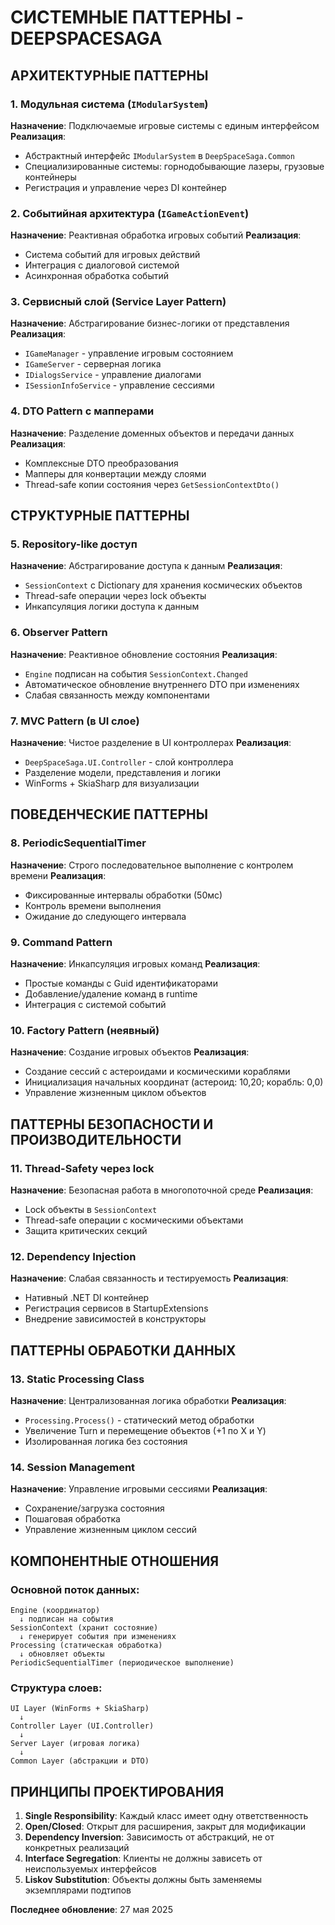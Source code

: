 # СИСТЕМНЫЕ ПАТТЕРНЫ - DEEPSPACESAGA

## АРХИТЕКТУРНЫЕ ПАТТЕРНЫ

### 1. Модульная система (`IModularSystem`)
**Назначение**: Подключаемые игровые системы с единым интерфейсом
**Реализация**: 
- Абстрактный интерфейс `IModularSystem` в `DeepSpaceSaga.Common`
- Специализированные системы: горнодобывающие лазеры, грузовые контейнеры
- Регистрация и управление через DI контейнер

### 2. Событийная архитектура (`IGameActionEvent`)
**Назначение**: Реактивная обработка игровых событий
**Реализация**:
- Система событий для игровых действий
- Интеграция с диалоговой системой
- Асинхронная обработка событий

### 3. Сервисный слой (Service Layer Pattern)
**Назначение**: Абстрагирование бизнес-логики от представления
**Реализация**:
- `IGameManager` - управление игровым состоянием
- `IGameServer` - серверная логика
- `IDialogsService` - управление диалогами
- `ISessionInfoService` - управление сессиями

### 4. DTO Pattern с мапперами
**Назначение**: Разделение доменных объектов и передачи данных
**Реализация**:
- Комплексные DTO преобразования
- Мапперы для конвертации между слоями
- Thread-safe копии состояния через `GetSessionContextDto()`

## СТРУКТУРНЫЕ ПАТТЕРНЫ

### 5. Repository-like доступ
**Назначение**: Абстрагирование доступа к данным
**Реализация**:
- `SessionContext` с Dictionary для хранения космических объектов
- Thread-safe операции через lock объекты
- Инкапсуляция логики доступа к данным

### 6. Observer Pattern
**Назначение**: Реактивное обновление состояния
**Реализация**:
- `Engine` подписан на события `SessionContext.Changed`
- Автоматическое обновление внутреннего DTO при изменениях
- Слабая связанность между компонентами

### 7. MVC Pattern (в UI слое)
**Назначение**: Чистое разделение в UI контроллерах
**Реализация**:
- `DeepSpaceSaga.UI.Controller` - слой контроллера
- Разделение модели, представления и логики
- WinForms + SkiaSharp для визуализации

## ПОВЕДЕНЧЕСКИЕ ПАТТЕРНЫ

### 8. PeriodicSequentialTimer
**Назначение**: Строго последовательное выполнение с контролем времени
**Реализация**:
- Фиксированные интервалы обработки (50мс)
- Контроль времени выполнения
- Ожидание до следующего интервала

### 9. Command Pattern
**Назначение**: Инкапсуляция игровых команд
**Реализация**:
- Простые команды с Guid идентификаторами
- Добавление/удаление команд в runtime
- Интеграция с системой событий

### 10. Factory Pattern (неявный)
**Назначение**: Создание игровых объектов
**Реализация**:
- Создание сессий с астероидами и космическими кораблями
- Инициализация начальных координат (астероид: 10,20; корабль: 0,0)
- Управление жизненным циклом объектов

## ПАТТЕРНЫ БЕЗОПАСНОСТИ И ПРОИЗВОДИТЕЛЬНОСТИ

### 11. Thread-Safety через lock
**Назначение**: Безопасная работа в многопоточной среде
**Реализация**:
- Lock объекты в `SessionContext`
- Thread-safe операции с космическими объектами
- Защита критических секций

### 12. Dependency Injection
**Назначение**: Слабая связанность и тестируемость
**Реализация**:
- Нативный .NET DI контейнер
- Регистрация сервисов в StartupExtensions
- Внедрение зависимостей в конструкторы

## ПАТТЕРНЫ ОБРАБОТКИ ДАННЫХ

### 13. Static Processing Class
**Назначение**: Централизованная логика обработки
**Реализация**:
- `Processing.Process()` - статический метод обработки
- Увеличение Turn и перемещение объектов (+1 по X и Y)
- Изолированная логика без состояния

### 14. Session Management
**Назначение**: Управление игровыми сессиями
**Реализация**:
- Сохранение/загрузка состояния
- Пошаговая обработка
- Управление жизненным циклом сессий

## КОМПОНЕНТНЫЕ ОТНОШЕНИЯ

### Основной поток данных:
```
Engine (координатор) 
  ↓ подписан на события
SessionContext (хранит состояние)
  ↓ генерирует события при изменениях
Processing (статическая обработка)
  ↓ обновляет объекты
PeriodicSequentialTimer (периодическое выполнение)
```

### Структура слоев:
```
UI Layer (WinForms + SkiaSharp)
  ↓
Controller Layer (UI.Controller)
  ↓
Server Layer (игровая логика)
  ↓
Common Layer (абстракции и DTO)
```

## ПРИНЦИПЫ ПРОЕКТИРОВАНИЯ

1. **Single Responsibility**: Каждый класс имеет одну ответственность
2. **Open/Closed**: Открыт для расширения, закрыт для модификации
3. **Dependency Inversion**: Зависимость от абстракций, не от конкретных реализаций
4. **Interface Segregation**: Клиенты не должны зависеть от неиспользуемых интерфейсов
5. **Liskov Substitution**: Объекты должны быть заменяемы экземплярами подтипов

**Последнее обновление**: 27 мая 2025
